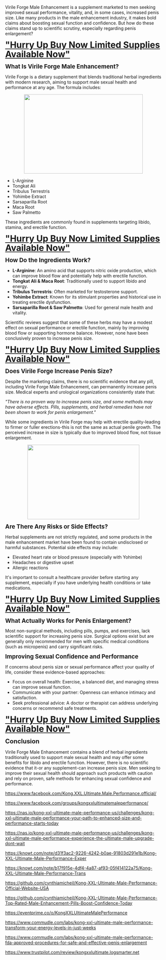 <p>Virile Forge Male Enhancement is a supplement marketed to
men seeking improved sexual performance, vitality, and, in some cases,
increased penis size. Like many products in the male enhancement industry, it
makes bold claims about boosting sexual function and confidence. But how do
these claims stand up to scientific scrutiny, especially regarding penis
enlargement?</p>

<p class="MsoNormal"><b><span style="font-size: 21.0pt; line-height: 107%;"><a href="https://nutraleafs.com/Virile-Forge" rel="nofollow" target="_blank">"Hurry
Up Buy Now Limited Supplies Available Now"</a><o:p></o:p></span></b></p><p class="MsoNormal"><b><span style="font-size: 14.0pt; line-height: 107%;">What Is
Virile Forge Male Enhancement?</span></b><span style="font-size: 14.0pt; line-height: 107%;"><o:p></o:p></span></p>

<p class="MsoNormal">Virile Forge is a dietary supplement that blends traditional
herbal ingredients with modern research, aiming to support male sexual health
and performance at any age.&nbsp;The formula includes:</p><div class="separator" style="clear: both; text-align: center;"><a href="https://nutraleafs.com/Virile-Forge" imageanchor="1" rel="nofollow" style="margin-left: 1em; margin-right: 1em;" target="_blank"><img border="0" data-original-height="866" data-original-width="1300" height="255" src="https://blogger.googleusercontent.com/img/b/R29vZ2xl/AVvXsEib3Kkz0ItI1xcpWjzPONvJizqDNYqyH5sxiHunMDvLTlg2X5PVI3ONSe57uKvCqOF9rIFrW5yvp1B2QalpUyCFBVHnXHYrLiwCitOCg1IP1-bKa-7ghg5leiGJAbKfwLywP4k4LqSmyZ08YNCozIjeE0uepORm0mBpoDavXvr51Ygn7xj3kWY7yCd3HoY/w383-h255/Male%20Enhancement%2013.jpg" width="383" /></a></div><o:p></o:p><p></p>

<ul style="margin-top: 0cm;" type="disc">
 <li class="MsoNormal" style="mso-list: l1 level1 lfo1; tab-stops: list 36.0pt;">L-Arginine<o:p></o:p></li>
 <li class="MsoNormal" style="mso-list: l1 level1 lfo1; tab-stops: list 36.0pt;">Tongkat
     Ali<o:p></o:p></li>
 <li class="MsoNormal" style="mso-list: l1 level1 lfo1; tab-stops: list 36.0pt;">Tribulus
     Terrestris<o:p></o:p></li>
 <li class="MsoNormal" style="mso-list: l1 level1 lfo1; tab-stops: list 36.0pt;">Yohimbe
     Extract<o:p></o:p></li>
 <li class="MsoNormal" style="mso-list: l1 level1 lfo1; tab-stops: list 36.0pt;">Sarsaparilla
     Root<o:p></o:p></li>
 <li class="MsoNormal" style="mso-list: l1 level1 lfo1; tab-stops: list 36.0pt;">Maca
     Root<o:p></o:p></li>
 <li class="MsoNormal" style="mso-list: l1 level1 lfo1; tab-stops: list 36.0pt;">Saw
     Palmetto<o:p></o:p></li>
</ul>

<p class="MsoNormal">These ingredients are commonly found in supplements
targeting libido, stamina, and erectile function.<o:p></o:p></p>

<p class="MsoNormal"><b><span style="font-size: 21pt; line-height: 29.96px;"><a href="https://nutraleafs.com/Virile-Forge" rel="nofollow" target="_blank">"Hurry Up Buy Now Limited Supplies Available Now"</a></span></b></p><p class="MsoNormal"><b><span style="font-size: 14.0pt; line-height: 107%;">How Do
the Ingredients Work?</span></b><span style="font-size: 14.0pt; line-height: 107%;"><o:p></o:p></span></p>

<ul style="margin-top: 0cm;" type="disc">
 <li class="MsoNormal" style="mso-list: l3 level1 lfo2; tab-stops: list 36.0pt;"><b>L-Arginine</b>:
     An amino acid that supports nitric oxide production, which can improve
     blood flow and potentially help with erectile function.<o:p></o:p></li>
 <li class="MsoNormal" style="mso-list: l3 level1 lfo2; tab-stops: list 36.0pt;"><b>Tongkat
     Ali &amp; Maca Root</b>: Traditionally used to support libido and energy.<o:p></o:p></li>
 <li class="MsoNormal" style="mso-list: l3 level1 lfo2; tab-stops: list 36.0pt;"><b>Tribulus
     Terrestris</b>: Often marketed for testosterone support.<o:p></o:p></li>
 <li class="MsoNormal" style="mso-list: l3 level1 lfo2; tab-stops: list 36.0pt;"><b>Yohimbe
     Extract</b>: Known for its stimulant properties and historical use in
     treating erectile dysfunction.<o:p></o:p></li>
 <li class="MsoNormal" style="mso-list: l3 level1 lfo2; tab-stops: list 36.0pt;"><b>Sarsaparilla
     Root &amp; Saw Palmetto</b>: Used for general male health and vitality.<o:p></o:p></li>
</ul>

<p class="MsoNormal">Scientific reviews suggest that some of these herbs may have
a modest effect on sexual performance or erectile function, mainly by improving
blood flow or supporting hormone balance.&nbsp;However, none have been
conclusively proven to increase penis size.<o:p></o:p></p>

<p class="MsoNormal"><b><span style="font-size: 21pt; line-height: 29.96px;"><a href="https://nutraleafs.com/Virile-Forge" rel="nofollow" target="_blank">"Hurry Up Buy Now Limited Supplies Available Now"</a></span></b></p><p class="MsoNormal"><b><span style="font-size: 14.0pt; line-height: 107%;">Does
Virile Forge Increase Penis Size?</span></b><span style="font-size: 14.0pt; line-height: 107%;"><o:p></o:p></span></p>

<p class="MsoNormal">Despite the marketing claims, there is no scientific
evidence that any pill, including Virile Forge Male Enhancement, can
permanently increase penis size.&nbsp;Medical experts and urological
organizations consistently state that:<o:p></o:p></p>

<p class="MsoNormal"><i>"There is no proven way to increase penis size, and
some methods may have adverse effects. Pills, supplements, and herbal remedies
have not been shown to work for penis enlargement." <o:p></o:p></i></p>

<p class="MsoNormal">While some ingredients in Virile Forge may help with
erectile quality-leading to firmer or fuller erections-this is not the same as
actual penile growth. The perceived increase in size is typically due to
improved blood flow, not tissue enlargement.</p><div class="separator" style="clear: both; text-align: center;"><a href="https://nutraleafs.com/Virile-Forge" imageanchor="1" rel="nofollow" style="margin-left: 1em; margin-right: 1em;" target="_blank"><img border="0" data-original-height="640" data-original-width="960" height="240" src="https://blogger.googleusercontent.com/img/b/R29vZ2xl/AVvXsEjGpXxDg9A1vbPBMrfbPtkxDQtvtVzWgPpcp9ZV7i9As23KVKcZYb-TCLJbiN1mto6PLHmxF6hVVGWFGiC7ur741Xh4Nq6DSep8MkGHj5iCw5WEInC9KnIvhPhgKwjmZ6EWOBTucN1NEymADB5zZCSMCSiHg_FXkvQnDzQspHf9yX8qb1X2ffCrnNnooVM/w361-h240/Male%20Enhancement%2032.webp" width="361" /></a></div><o:p></o:p><p></p>

<p class="MsoNormal"><b><span style="font-size: 14.0pt; line-height: 107%;">Are There
Any Risks or Side Effects?</span></b><span style="font-size: 14.0pt; line-height: 107%;"><o:p></o:p></span></p>

<p class="MsoNormal">Herbal supplements are not strictly regulated, and some
products in the male enhancement market have been found to contain undisclosed
or harmful substances.&nbsp;Potential side effects may include:<o:p></o:p></p>

<ul style="margin-top: 0cm;" type="disc">
 <li class="MsoNormal" style="mso-list: l2 level1 lfo3; tab-stops: list 36.0pt;">Elevated
     heart rate or blood pressure (especially with Yohimbe)<o:p></o:p></li>
 <li class="MsoNormal" style="mso-list: l2 level1 lfo3; tab-stops: list 36.0pt;">Headaches
     or digestive upset<o:p></o:p></li>
 <li class="MsoNormal" style="mso-list: l2 level1 lfo3; tab-stops: list 36.0pt;">Allergic
     reactions<o:p></o:p></li>
</ul>

<p class="MsoNormal">It's important to consult a healthcare provider before
starting any supplement, especially if you have underlying health conditions or
take medications.<o:p></o:p></p>

<p class="MsoNormal"><b><span style="font-size: 21pt; line-height: 29.96px;"><a href="https://nutraleafs.com/Virile-Forge" rel="nofollow" target="_blank">"Hurry Up Buy Now Limited Supplies Available Now"</a></span></b></p><p class="MsoNormal"><b><span style="font-size: 14.0pt; line-height: 107%;">What
Actually Works for Penis Enlargement?</span></b><span style="font-size: 14.0pt; line-height: 107%;"><o:p></o:p></span></p>

<p class="MsoNormal">Most non-surgical methods, including pills, pumps, and
exercises, lack scientific support for increasing penis size.&nbsp;Surgical
options exist but are generally only recommended for men with specific medical
conditions (such as micropenis) and carry significant risks.<o:p></o:p></p>

<p class="MsoNormal"><b><span style="font-size: 14.0pt; line-height: 107%;">Improving
Sexual Confidence and Performance</span></b><span style="font-size: 14.0pt; line-height: 107%;"><o:p></o:p></span></p>

<p class="MsoNormal">If concerns about penis size or sexual performance affect
your quality of life, consider these evidence-based approaches:<o:p></o:p></p>

<ul style="margin-top: 0cm;" type="disc">
 <li class="MsoNormal" style="mso-list: l0 level1 lfo4; tab-stops: list 36.0pt;">Focus
     on overall health: Exercise, a balanced diet, and managing stress can
     improve sexual function.<o:p></o:p></li>
 <li class="MsoNormal" style="mso-list: l0 level1 lfo4; tab-stops: list 36.0pt;">Communicate
     with your partner: Openness can enhance intimacy and satisfaction.<o:p></o:p></li>
 <li class="MsoNormal" style="mso-list: l0 level1 lfo4; tab-stops: list 36.0pt;">Seek
     professional advice: A doctor or therapist can address underlying concerns
     or recommend safe treatments.<o:p></o:p></li>
</ul>

<p class="MsoNormal"><b><span style="font-size: 21pt; line-height: 29.96px;"><a href="https://nutraleafs.com/Virile-Forge" rel="nofollow" target="_blank">"Hurry Up Buy Now Limited Supplies Available Now"</a></span></b></p><p class="MsoNormal"><b><span style="font-size: 15.0pt; line-height: 107%;">Conclusion<o:p></o:p></span></b></p>

<p class="MsoNormal">Virile Forge Male Enhancement contains a blend of herbal
ingredients traditionally used to support male sexual health and may offer some
benefits for libido and erectile function.&nbsp;However, there is no scientific
evidence that it-or any supplement-can increase penis size.&nbsp;Men seeking to
improve their sexual health should approach such products with caution and rely
on proven, safe methods for enhancing sexual confidence and performance.<o:p></o:p></p>

<p class="MsoNormal"><a href="https://www.facebook.com/Kong.XXL.Ultimate.Male.Performance.official/">https://www.facebook.com/Kong.XXL.Ultimate.Male.Performance.official/</a>
<o:p></o:p></p>

<p class="MsoNormal"><a href="https://www.facebook.com/groups/kongxxlultimatemaleperformance/">https://www.facebook.com/groups/kongxxlultimatemaleperformance/</a>
<o:p></o:p></p>

<p class="MsoNormal"><a href="https://nas.io/kong-xxl-ultimate-male-performance-us/challenges/kong-xxl-ultimate-male-performance-your-path-to-enhanced-size-and-performance-starts-today">https://nas.io/kong-xxl-ultimate-male-performance-us/challenges/kong-xxl-ultimate-male-performance-your-path-to-enhanced-size-and-performance-starts-today</a>
<o:p></o:p></p>

<p class="MsoNormal"><a href="https://nas.io/kong-xxl-ultimate-male-performance-us/challenges/kong-xxl-ultimate-male-performance-experience-the-ultimate-male-upgrade-dont-wait">https://nas.io/kong-xxl-ultimate-male-performance-us/challenges/kong-xxl-ultimate-male-performance-experience-the-ultimate-male-upgrade-dont-wait</a>
<o:p></o:p></p>

<p class="MsoNormal"><a href="https://knowt.com/note/d31f3ac2-9226-4242-b0ae-91803d291e1b/Kong-XXL-Ultimate-Male-Performance-Exper">https://knowt.com/note/d31f3ac2-9226-4242-b0ae-91803d291e1b/Kong-XXL-Ultimate-Male-Performance-Exper</a>
<o:p></o:p></p>

<p class="MsoNormal"><a href="https://knowt.com/note/b17f915e-4df4-4a87-af93-05f414122a75/Kong-XXL-Ultimate-Male-Performance-Trans">https://knowt.com/note/b17f915e-4df4-4a87-af93-05f414122a75/Kong-XXL-Ultimate-Male-Performance-Trans</a>
<o:p></o:p></p>

<p class="MsoNormal"><a href="https://github.com/cynthiamicheil/Kong-XXL-Ultimate-Male-Performance-Official-Website-USA">https://github.com/cynthiamicheil/Kong-XXL-Ultimate-Male-Performance-Official-Website-USA</a>
<o:p></o:p></p>

<p class="MsoNormal"><a href="https://github.com/cynthiamicheil/Kong-XXL-Ultimate-Male-Performance-Top-Rated-Male-Enhancement-Pills-Boost-Confidence-Today">https://github.com/cynthiamicheil/Kong-XXL-Ultimate-Male-Performance-Top-Rated-Male-Enhancement-Pills-Boost-Confidence-Today</a>
<o:p></o:p></p>

<p class="MsoNormal"><a href="https://eventprime.co/o/KongXXLUltimateMalePerformance">https://eventprime.co/o/KongXXLUltimateMalePerformance</a>
<o:p></o:p></p>

<p class="MsoNormal"><a href="https://www.commudle.com/labs/kong-xxl-ultimate-male-performance-transform-your-energy-levels-in-just-weeks">https://www.commudle.com/labs/kong-xxl-ultimate-male-performance-transform-your-energy-levels-in-just-weeks</a>
<o:p></o:p></p>

<p class="MsoNormal"><a href="https://www.commudle.com/labs/kong-xxl-ultimate-male-performance-fda-approved-procedures-for-safe-and-effective-penis-enlargement">https://www.commudle.com/labs/kong-xxl-ultimate-male-performance-fda-approved-procedures-for-safe-and-effective-penis-enlargement</a>
<o:p></o:p></p>

<p class="MsoNormal"><a href="https://www.trustpilot.com/review/kongxxlultimate.logsmarter.net">https://www.trustpilot.com/review/kongxxlultimate.logsmarter.net</a>
<o:p></o:p></p>
